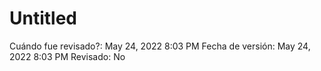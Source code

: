 # Untitled

Cuándo fue revisado?: May 24, 2022 8:03 PM
Fecha de versión: May 24, 2022 8:03 PM
Revisado: No
